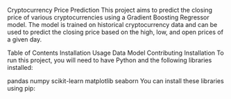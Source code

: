 Cryptocurrency Price Prediction
This project aims to predict the closing price of various cryptocurrencies using a Gradient Boosting Regressor model. The model is trained on historical cryptocurrency data and can be used to predict the closing price based on the high, low, and open prices of a given day.

Table of Contents
Installation
Usage
Data
Model
Contributing
Installation
To run this project, you will need to have Python and the following libraries installed:

pandas
numpy
scikit-learn
matplotlib
seaborn
You can install these libraries using pip:

